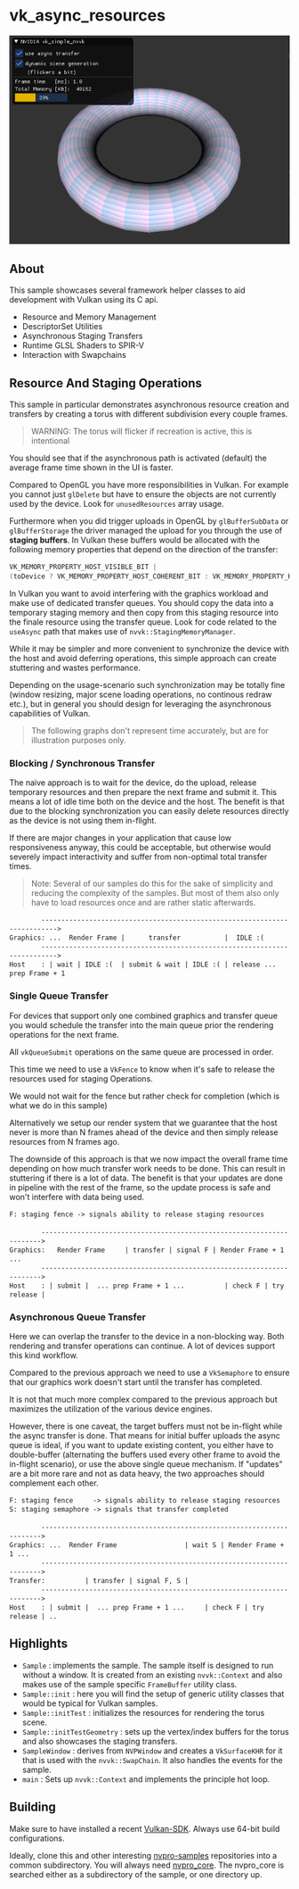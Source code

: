 # vk_async_resources

![screenshot](doc/screenshot.png)

## About

This sample showcases several framework helper classes to aid
development with Vulkan using its C api.

- Resource and Memory Management
- DescriptorSet Utilities
- Asynchronous Staging Transfers
- Runtime GLSL Shaders to SPIR-V
- Interaction with Swapchains

## Resource And Staging Operations

This sample in particular demonstrates asynchronous resource creation
and transfers by creating a torus with different subdivision every couple
frames.

> WARNING: The torus will flicker if recreation is active,
> this is intentional

You should see that if the asynchronous path is activated (default)
the average frame time shown in the UI is faster.

Compared to OpenGL you have more responsibilities in Vulkan.
For example you cannot just `glDelete` but have to ensure the objects
are not currently used by the device. Look for `unusedResources` array
usage.

Furthermore when you did trigger uploads in OpenGL by `glBufferSubData` or
`glBufferStorage` the driver managed the upload for you through the use of
**staging buffers**. In Vulkan these buffers would be allocated
with the following memory properties that depend on the direction of the
transfer:

``` cpp
VK_MEMORY_PROPERTY_HOST_VISIBLE_BIT |
(toDevice ? VK_MEMORY_PROPERTY_HOST_COHERENT_BIT : VK_MEMORY_PROPERTY_HOST_CACHED_BIT)
```

In Vulkan you want to avoid interfering with the graphics workload and make use
of dedicated transfer queues. You should copy the data into a temporary staging
memory and then copy from this staging resource into the finale resource using
the transfer queue. Look for code related to the `useAsync` path that makes use
of `nvvk::StagingMemoryManager`.

While it may be simpler and more convenient to synchronize the device with the
host and avoid deferring operations, this simple approach can create stuttering
and wastes performance.

Depending on the usage-scenario such synchronization may be totally fine
(window resizing, major scene loading operations, no continous redraw etc.),
but in general you should design for leveraging the asynchronous capabilities
of Vulkan.


> The following graphs don't represent time accurately, but are for illustration
> purposes only.

### Blocking / Synchronous Transfer

The naive approach is to wait for the device, do the upload, release temporary 
resources and then prepare the next frame and submit it. This means a lot of idle time
both on the device and the host. The benefit is that due to the blocking
synchronization you can easily delete resources directly as the device
is not using them in-flight.

If there are major changes in your application that cause 
low responsiveness anyway, this could be acceptable, but otherwise would 
severely impact interactivity and suffer from non-optimal total transfer
times.

> Note: Several of our samples do this for the sake of simplicity and reducing
> the complexity of the samples. But most of them also only have to load
> resources once and are rather static afterwards.

~~~
        -------------------------------------------------------------------------->
Graphics: ...  Render Frame |      transfer           |  IDLE :(
        -------------------------------------------------------------------------->
Host    : | wait | IDLE :(  | submit & wait | IDLE :( | release ... prep Frame + 1
~~~

### Single Queue Transfer

For devices that support only one combined graphics and transfer queue 
you would schedule the transfer into the main queue prior the rendering
operations for the next frame.

All `vkQueueSubmit` operations on the same queue are processed in order.

This time we need to use a `VkFence` to know when it's safe to
release the resources used for staging Operations. 

We would not wait for the fence but rather check for completion (which is what
we do in this sample)

Alternatively we setup our render system that we guarantee that 
the host never is more than N frames ahead of the device and then
simply release resources from N frames ago.

The downside of this approach is that we now impact the overall frame time
depending on how much transfer work needs to be done. This can
result in stuttering if there is a lot of data.
The benefit is that your updates are done in pipeline with the rest of the
frame, so the update process is safe and won't interfere with data being
used.

~~~
F: staging fence -> signals ability to release staging resources

        ---------------------------------------------------------------------->
Graphics:   Render Frame     | transfer | signal F | Render Frame + 1 ...
        ---------------------------------------------------------------------->
Host    : | submit |  ... prep Frame + 1 ...          | check F | try release |
~~~

### Asynchronous Queue Transfer

Here we can overlap the transfer to the device in a non-blocking way.
Both rendering and transfer operations can continue. A lot of 
devices support this kind workflow.

Compared to the previous approach we need to use a `VkSemaphore` to ensure
that our graphics work doesn't start until the transfer has completed.

It is not that much more complex compared to the previous approach but
maximizes the utilization of the various device engines.

However, there is one caveat, the target buffers must not be in-flight while
the async transfer is done. That means for initial buffer uploads the async
queue is ideal, if you want to update existing content, you either have to
double-buffer (alternating the buffers used every other frame to avoid
the in-flight scenario), or use the above single queue mechanism.
If "updates" are a bit more rare and not as data heavy, the two approaches
should complement each other.

~~~
F: staging fence     -> signals ability to release staging resources
S: staging semaphore -> signals that transfer completed

        ---------------------------------------------------------------------->
Graphics: ...  Render Frame                 | wait S | Render Frame + 1 ...
        ---------------------------------------------------------------------->
Transfer:          | transfer | signal F, S | 
        ---------------------------------------------------------------------->
Host    : | submit |  ... prep Frame + 1 ...     | check F | try release | ..
~~~

## Highlights

- `Sample` : implements the sample. The sample itself is designed to run without 
  a window. It is created from an existing `nvvk::Context` and also makes use of 
  the sample specific `FrameBuffer` utility class.
- `Sample::init` : here you will find the setup of generic utility classes that
  would be typical for Vulkan samples.
- `Sample::initTest` : initializes the resources for rendering the torus scene.
- `Sample::initTestGeometry` : sets up the vertex/index buffers for the torus and
  also showcases the staging transfers.
- `SampleWindow` : derives from `NVPWindow` and creates a `VkSurfaceKHR` for it
  that is used with the `nvvk::SwapChain`. It also handles the events for the sample.
- `main` : Sets up `nvvk::Context` and implements the principle hot loop.

## Building
Make sure to have installed a recent [Vulkan-SDK](http://lunarg.com/vulkan-sdk/). 
Always use 64-bit build configurations.

Ideally, clone this and other interesting [nvpro-samples](https://github.com/nvpro-samples) repositories into a common subdirectory. You will always need [nvpro_core](https://github.com/nvpro-samples/nvpro_core). The nvpro_core is searched either as a subdirectory of the sample, or one directory up.